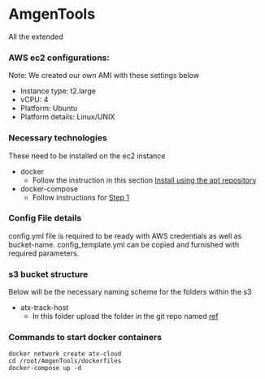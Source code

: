 # AmgenTools

All the extended
### AWS ec2 configurations:
Note: We created our own AMI with these settings below

- Instance type: t2.large
- vCPU: 4
- Platform: Ubuntu
- Platform details: Linux/UNIX

### Necessary technologies
These need to be installed on the ec2 instance
- docker
  - Follow the instruction in this section [Install using the apt repository](https://docs.docker.com/engine/install/ubuntu/)
- docker-compose
  - Follow instructions for [Step 1](https://www.digitalocean.com/community/tutorials/how-to-install-and-use-docker-compose-on-ubuntu-20-04)
 
### Config File details

config.yml file is required to be ready with AWS credentials as well as bucket-name. config_template.yml can be copied and furnished with required parameters. 

### s3 bucket structure
Below will be the necessary naming scheme for the folders within the s3

- atx-track-host
  - In this folder upload the folder in the git repo named [ref]()
 

### Commands to start docker containers
```
docker network create atx-cloud
cd /root/AmgenTools/dockerfiles
docker-compose up -d
```



